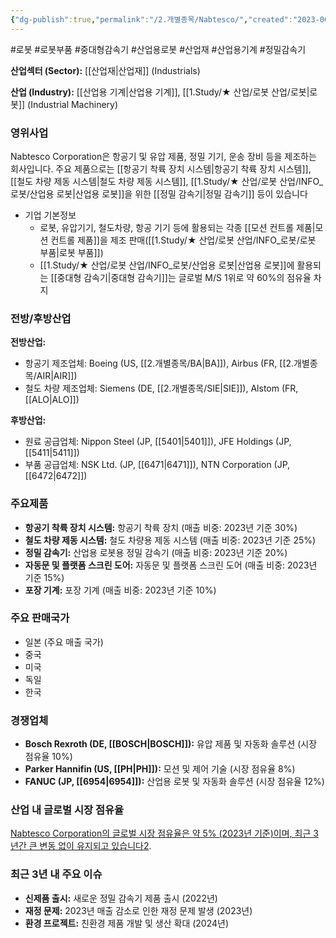 ```yaml
---
{"dg-publish":true,"permalink":"/2.개별종목/Nabtesco/","created":"2023-06-28T12:17:47.820+09:00","updated":"2025-07-29T21:37:04.960+09:00"}
---
```


#로봇 #로봇부품 #중대형감속기 #산업용로봇 #산업재 #산업용기계 #정밀감속기

**산업섹터 (Sector):** [[산업재\|산업재]] (Industrials)  

**산업 (Industry):** [[산업용 기계\|산업용 기계]], [[1.Study/★ 산업/로봇 산업/로봇\|로봇]] (Industrial Machinery)

### 영위사업

Nabtesco Corporation은 항공기 및 유압 제품, 정밀 기기, 운송 장비 등을 제조하는 회사입니다. 주요 제품으로는 [[항공기 착륙 장치 시스템\|항공기 착륙 장치 시스템]], [[철도 차량 제동 시스템\|철도 차량 제동 시스템]], [[1.Study/★ 산업/로봇 산업/INFO_로봇/산업용 로봇\|산업용 로봇]]을 위한 [[정밀 감속기\|정밀 감속기]] 등이 있습니다

- 기업 기본정보
	- 로봇, 유압기기, 철도차량, 항공 기기 등에 활용되는 각종 [[모션 컨트롤 제품\|모션 컨트롤 제품]]을 제조 판매([[1.Study/★ 산업/로봇 산업/INFO_로봇/로봇 부품\|로봇 부품]])
	- [[1.Study/★ 산업/로봇 산업/INFO_로봇/산업용 로봇\|산업용 로봇]]에 활용되는 [[중대형 감속기\|중대형 감속기]]는 글로벌 M/S 1위로 약 60%의 점유율 차지
### 전방/후방산업

**전방산업:**

- 항공기 제조업체: Boeing (US, [[2.개별종목/BA\|BA]]), Airbus (FR, [[2.개별종목/AIR\|AIR]])
- 철도 차량 제조업체: Siemens (DE, [[2.개별종목/SIE\|SIE]]), Alstom (FR, [[ALO\|ALO]])

**후방산업:**

- 원료 공급업체: Nippon Steel (JP, [[5401\|5401]]), JFE Holdings (JP, [[5411\|5411]])
- 부품 공급업체: NSK Ltd. (JP, [[6471\|6471]]), NTN Corporation (JP, [[6472\|6472]])

### 주요제품

- **항공기 착륙 장치 시스템:** 항공기 착륙 장치 (매출 비중: 2023년 기준 30%)
- **철도 차량 제동 시스템:** 철도 차량용 제동 시스템 (매출 비중: 2023년 기준 25%)
- **정밀 감속기:** 산업용 로봇용 정밀 감속기 (매출 비중: 2023년 기준 20%)
- **자동문 및 플랫폼 스크린 도어:** 자동문 및 플랫폼 스크린 도어 (매출 비중: 2023년 기준 15%)
- **포장 기계:** 포장 기계 (매출 비중: 2023년 기준 10%)

### 주요 판매국가

- 일본 (주요 매출 국가)
- 중국
- 미국
- 독일
- 한국

### 경쟁업체

- **Bosch Rexroth (DE, [[BOSCH\|BOSCH]]):** 유압 제품 및 자동화 솔루션 (시장 점유율 10%)
- **Parker Hannifin (US, [[PH\|PH]]):** 모션 및 제어 기술 (시장 점유율 8%)
- **FANUC (JP, [[6954\|6954]]):** 산업용 로봇 및 자동화 솔루션 (시장 점유율 12%)

### 산업 내 글로벌 시장 점유율

[Nabtesco Corporation의 글로벌 시장 점유율은 약 5% (2023년 기준)이며, 최근 3년간 큰 변동 없이 유지되고 있습니다](https://www.bloomberg.com/profile/company/NCTKF:US)[2](https://craft.co/nabtesco).

### 최근 3년 내 주요 이슈

- **신제품 출시:** 새로운 정밀 감속기 제품 출시 (2022년)
- **재정 문제:** 2023년 매출 감소로 인한 재정 문제 발생 (2023년)
- **환경 프로젝트:** 친환경 제품 개발 및 생산 확대 (2024년)